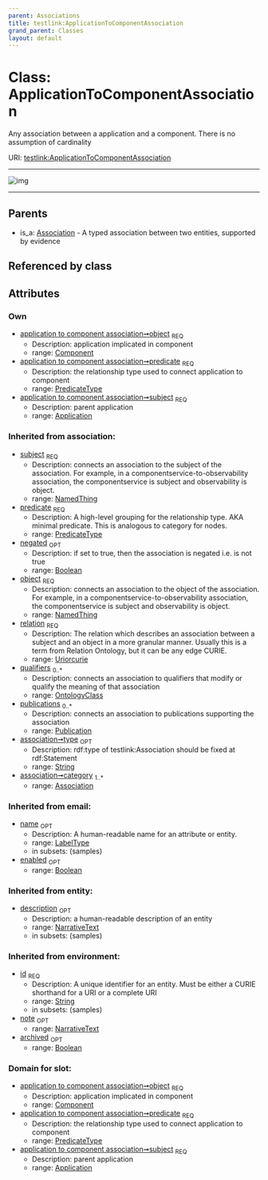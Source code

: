 ```yaml
---
parent: Associations
title: testlink:ApplicationToComponentAssociation
grand_parent: Classes
layout: default
---
```


# Class: ApplicationToComponentAssociation


Any association between a application and a component. There is no assumption of cardinality

URI: [testlink:ApplicationToComponentAssociation](https://w3id.org/testlink/vocab/ApplicationToComponentAssociation)


---

![img](http://yuml.me/diagram/nofunky;dir:TB/class/[Publication],[OntologyClass],[Component],[Association],[Component]%3Cobject%201..1-%20[ApplicationToComponentAssociation%7Cpredicate:predicate_type;negated(i):boolean%20%3F;relation(i):uriorcurie;type(i):string%20%3F;id(i):string;name(i):label_type%20%3F;enabled(i):boolean%20%3F;archived(i):boolean%20%3F;description(i):narrative_text%20%3F;note(i):narrative_text%20%3F],[Application]%3Csubject%201..1-++[ApplicationToComponentAssociation],[Association]%5E-[ApplicationToComponentAssociation],[Application])

---


## Parents

 *  is_a: [Association](Association.md) - A typed association between two entities, supported by evidence

## Referenced by class


## Attributes


### Own

 * [application to component association➞object](application_to_component_association_object.md)  <sub>REQ</sub>
    * Description: application implicated in component
    * range: [Component](Component.md)
 * [application to component association➞predicate](application_to_component_association_predicate.md)  <sub>REQ</sub>
    * Description: the relationship type used to connect application to component
    * range: [PredicateType](types/PredicateType.md)
 * [application to component association➞subject](application_to_component_association_subject.md)  <sub>REQ</sub>
    * Description: parent application
    * range: [Application](Application.md)

### Inherited from association:

 * [subject](subject.md)  <sub>REQ</sub>
    * Description: connects an association to the subject of the association. For example, in a componentservice-to-observability association, the componentservice is subject and observability is object.
    * range: [NamedThing](NamedThing.md)
 * [predicate](predicate.md)  <sub>REQ</sub>
    * Description: A high-level grouping for the relationship type. AKA minimal predicate. This is analogous to category for nodes.
    * range: [PredicateType](types/PredicateType.md)
 * [negated](negated.md)  <sub>OPT</sub>
    * Description: if set to true, then the association is negated i.e. is not true
    * range: [Boolean](types/Boolean.md)
 * [object](object.md)  <sub>REQ</sub>
    * Description: connects an association to the object of the association. For example, in a componentservice-to-observability association, the componentservice is subject and observability is object.
    * range: [NamedThing](NamedThing.md)
 * [relation](relation.md)  <sub>REQ</sub>
    * Description: The relation which describes an association between a subject and an object in a more granular manner. Usually this is a term from Relation Ontology, but it can be any edge CURIE.
    * range: [Uriorcurie](types/Uriorcurie.md)
 * [qualifiers](qualifiers.md)  <sub>0..*</sub>
    * Description: connects an association to qualifiers that modify or qualify the meaning of that association
    * range: [OntologyClass](OntologyClass.md)
 * [publications](publications.md)  <sub>0..*</sub>
    * Description: connects an association to publications supporting the association
    * range: [Publication](Publication.md)
 * [association➞type](association_type.md)  <sub>OPT</sub>
    * Description: rdf:type of testlink:Association should be fixed at rdf:Statement
    * range: [String](types/String.md)
 * [association➞category](association_category.md)  <sub>1..*</sub>
    * range: [Association](Association.md)

### Inherited from email:

 * [name](name.md)  <sub>OPT</sub>
    * Description: A human-readable name for an attribute or entity.
    * range: [LabelType](types/LabelType.md)
    * in subsets: (samples)
 * [enabled](enabled.md)  <sub>OPT</sub>
    * range: [Boolean](types/Boolean.md)

### Inherited from entity:

 * [description](description.md)  <sub>OPT</sub>
    * Description: a human-readable description of an entity
    * range: [NarrativeText](types/NarrativeText.md)
    * in subsets: (samples)

### Inherited from environment:

 * [id](id.md)  <sub>REQ</sub>
    * Description: A unique identifier for an entity. Must be either a CURIE shorthand for a URI or a complete URI
    * range: [String](types/String.md)
    * in subsets: (samples)
 * [note](note.md)  <sub>OPT</sub>
    * range: [NarrativeText](types/NarrativeText.md)
 * [archived](archived.md)  <sub>OPT</sub>
    * range: [Boolean](types/Boolean.md)

### Domain for slot:

 * [application to component association➞object](application_to_component_association_object.md)  <sub>REQ</sub>
    * Description: application implicated in component
    * range: [Component](Component.md)
 * [application to component association➞predicate](application_to_component_association_predicate.md)  <sub>REQ</sub>
    * Description: the relationship type used to connect application to component
    * range: [PredicateType](types/PredicateType.md)
 * [application to component association➞subject](application_to_component_association_subject.md)  <sub>REQ</sub>
    * Description: parent application
    * range: [Application](Application.md)
